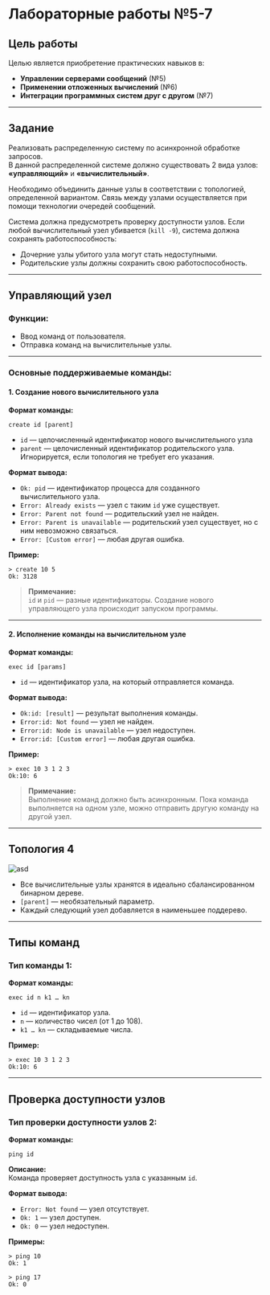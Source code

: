 # Лабораторные работы №5-7

## Цель работы

Целью является приобретение практических навыков в:

- **Управлении серверами сообщений** (№5)  
- **Применении отложенных вычислений** (№6)  
- **Интеграции программных систем друг с другом** (№7)  

---

## Задание

Реализовать распределенную систему по асинхронной обработке запросов.  
В данной распределенной системе должно существовать 2 вида узлов: **«управляющий»** и **«вычислительный»**. 

Необходимо объединить данные узлы в соответствии с топологией, определенной вариантом. Связь между узлами осуществляется при помощи технологии очередей сообщений.  

Система должна предусмотреть проверку доступности узлов. Если любой вычислительный узел убивается (`kill -9`), система должна сохранять работоспособность:  
- Дочерние узлы убитого узла могут стать недоступными.  
- Родительские узлы должны сохранить свою работоспособность.  

---

## Управляющий узел

### Функции:
- Ввод команд от пользователя.  
- Отправка команд на вычислительные узлы.  

---

### **Основные поддерживаемые команды:**

#### 1. **Создание нового вычислительного узла**  

**Формат команды:**  
```
create id [parent]
```

- `id` — целочисленный идентификатор нового вычислительного узла  
- `parent` — целочисленный идентификатор родительского узла. Игнорируется, если топология не требует его указания.  

**Формат вывода:**  
- `Ok: pid` — идентификатор процесса для созданного вычислительного узла.  
- `Error: Already exists` — узел с таким `id` уже существует.  
- `Error: Parent not found` — родительский узел не найден.  
- `Error: Parent is unavailable` — родительский узел существует, но с ним невозможно связаться.  
- `Error: [Custom error]` — любая другая ошибка.  

**Пример:**  
```
> create 10 5  
Ok: 3128
```

> **Примечание:**  
> `id` и `pid` — разные идентификаторы. Создание нового управляющего узла происходит запуском программы.

---

#### 2. **Исполнение команды на вычислительном узле**  

**Формат команды:**  
```
exec id [params]
```

- `id` — идентификатор узла, на который отправляется команда.  

**Формат вывода:**  
- `Ok:id: [result]` — результат выполнения команды.  
- `Error:id: Not found` — узел не найден.  
- `Error:id: Node is unavailable` — узел недоступен.  
- `Error:id: [Custom error]` — любая другая ошибка.  

**Пример:**  
```
> exec 10 3 1 2 3  
Ok:10: 6
```

> **Примечание:**  
> Выполнение команд должно быть асинхронным. Пока команда выполняется на одном узле, можно отправить другую команду на другой узел.

---

## Топология 4  

![asd](img/topology.png)

- Все вычислительные узлы хранятся в идеально сбалансированном бинарном дереве.  
- `[parent]` — необязательный параметр.  
- Каждый следующий узел добавляется в наименьшее поддерево.

---

## Типы команд  

### **Тип команды 1:**  

**Формат команды:**  
```
exec id n k1 … kn
```

- `id` — идентификатор узла.  
- `n` — количество чисел (от 1 до 108).  
- `k1 … kn` — складываемые числа.  

**Пример:**  
```
> exec 10 3 1 2 3  
Ok:10: 6
```

---

## Проверка доступности узлов  

### **Тип проверки доступности узлов 2:**  

**Формат команды:**  
```
ping id
```

**Описание:**  
Команда проверяет доступность узла с указанным `id`.  

**Формат вывода:**  
- `Error: Not found` — узел отсутствует.  
- `Ok: 1` — узел доступен.  
- `Ok: 0` — узел недоступен.  

**Примеры:**  
```
> ping 10  
Ok: 1  

> ping 17  
Ok: 0
```
